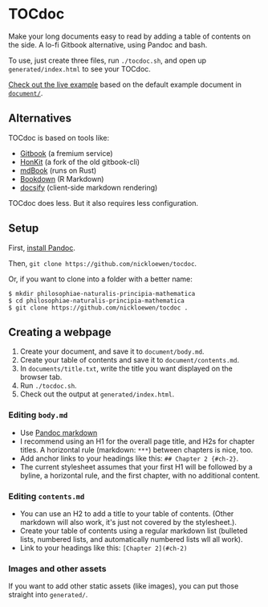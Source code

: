 # TOCdoc

Make your long documents easy to read by adding a table of contents on the side. A lo-fi Gitbook alternative, using Pandoc and bash.

To use, just create three files, run `./tocdoc.sh`, and open up `generated/index.html` to see your TOCdoc.

[Check out the live example](https://nickloewen.github.io/tocdoc/) based on the default example document in [`document/`](https://github.com/nickloewen/tocdoc/tree/master/document).

## Alternatives

TOCdoc is based on tools like:

* [Gitbook](http://gitbook.com) (a fremium service)
* [HonKit](http://github.com/honkit/honkit) (a fork of the old gitbook-cli)
* [mdBook](https://github.com/rust-lang/mdBook) (runs on Rust)
* [Bookdown](https://bookdown.org) (R Markdown)
* [docsify](https://docsify.js.org/) (client-side markdown rendering)

TOCdoc does less. But it also requires less configuration.

## Setup

First, [install Pandoc](https://pandoc.org/installing.html).

Then, `git clone https://github.com/nickloewen/tocdoc`.

Or, if you want to clone into a folder with a better name:

	$ mkdir philosophiae-naturalis-principia-mathematica
	$ cd philosophiae-naturalis-principia-mathematica
	$ git clone https://github.com/nickloewen/tocdoc .

## Creating a webpage

1. Create your document, and save it to `document/body.md`.
2. Create your table of contents and save it to `document/contents.md`.
3. In `documents/title.txt`, write the title you want displayed on the browser tab.
4. Run `./tocdoc.sh`.
5. Check out the output at `generated/index.html`.

### Editing `body.md`

- Use [Pandoc markdown](https://pandoc.org/MANUAL.html#pandocs-markdown)
- I recommend using an H1 for the overall page title, and H2s for chapter titles. A horizontal rule (markdown: `***`) between chapters is nice, too.
- Add anchor links to your headings like this: `## Chapter 2 {#ch-2}`.
- The current stylesheet assumes that your first H1 will be followed by a byline, a horizontal rule, and the first chapter, with no additional content.

### Editing `contents.md`

- You can use an H2 to add a title to your table of contents. (Other markdown will also work, it's just not covered by the stylesheet.).
- Create your table of contents using a regular markdown list (bulleted lists, numbered lists, and automatically numbered lists wll all work).
- Link to your headings like this: `[Chapter 2](#ch-2)`


### Images and other assets

If you want to add other static assets (like images), you can put those straight into `generated/`.
